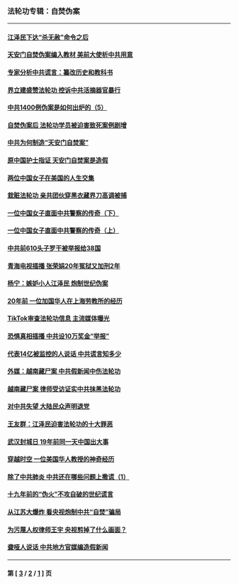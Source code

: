 ### 法轮功专辑：自焚伪案
---
#### [江泽民下达“杀无赦”命令之后](../../pages/nf5562/n13878084.md?07200430) 
#### [天安门自焚伪案编入教材 美前大使析中共用意](../../pages/nf5562/n13791932.md?07200430) 
#### [专家分析中共谎言：纂改历史和教科书](../../pages/nf5562/n13781542.md?07200430) 
#### [界立建盛赞法轮功 控诉中共活摘器官暴行](../../pages/nf5562/n13781971.md?07200430) 
#### [中共1400例伪案是如何出炉的（5）](../../pages/nf5562/n13226831.md?07200430) 
#### [自焚伪案后 法轮功学员被迫害致死案例剧增](../../pages/nf5562/n13190600.md?07200430) 
#### [中共为何制造“天安门自焚案”](../../pages/nf5562/n13183270.md?07200430) 
#### [原中国护士指证 天安门自焚案是造假](../../pages/nf5562/n13172289.md?07200430) 
#### [两位中国女子在美国的人生交集](../../pages/nf5562/n13156138.md?07200430) 
#### [栽赃法轮功 亲共团伙穿黑衣藏界刀高调被捕](../../pages/nf5562/n13073780.md?07200430) 
#### [一位中国女子直面中共警察的传奇（下）](../../pages/nf5562/n12989706.md?07200430) 
#### [一位中国女子直面中共警察的传奇（上）](../../pages/nf5562/n12985072.md?07200430) 
#### [中共前610头子罗干被举报给38国](../../pages/nf5562/n12975419.md?07200430) 
#### [青海电视插播 张荣娟20年冤狱又加刑2年](../../pages/nf5562/n12738166.md?07200430) 
#### [杨宁：嫉妒小人江泽民 炮制世纪伪案](../../pages/nf5562/n12724108.md?07200430) 
#### [20年前 一位加国华人在上海劳教所的经历](../../pages/nf5562/n12707932.md?07200430) 
#### [TikTok审查法轮功信息 主流媒体曝光](../../pages/nf5562/n12362336.md?07200430) 
#### [恐惧真相插播 中共设10万奖金“举报”](../../pages/nf5562/n12306396.md?07200430) 
#### [代表14亿被监控的人说话 中共谎言知多少](../../pages/nf5562/n12297484.md?07200430) 
#### [外媒：越南藏尸案 中共假新闻中伤法轮功](../../pages/nf5562/n12264411.md?07200430) 
#### [越南藏尸案 律师受访证实中共抹黑法轮功](../../pages/nf5562/n12261878.md?07200430) 
#### [对中共失望 大陆民众声明退党](../../pages/nf5562/n12187315.md?07200430) 
#### [王友群：江泽民迫害法轮功的十大罪恶](../../pages/nf5562/n12169074.md?07200430) 
#### [武汉封城日 19年前同一天中国出大事](../../pages/nf5562/n12150901.md?07200430) 
#### [穿越时空  一位美国华人教授的神奇经历](../../pages/nf5562/n12097460.md?07200430) 
#### [除了中共肺炎 中共还在哪些问题上撒谎（1）](../../pages/nf5562/n11955770.md?07200430) 
#### [十九年前的“伪火”不攻自破的世纪谎言](../../pages/nf5562/n11813238.md?07200430) 
#### [从江苏大爆炸 看央视炮制中共“自焚”骗局](../../pages/nf5562/n11140275.md?07200430) 
#### [为污蔑人权律师王宇 央视剪掉了什么画面？](../../pages/nf5562/n11130142.md?07200430) 
#### [聋哑人说话 中共地方官媒编造假新闻](../../pages/nf5562/n11006067.md?07200430) 

---
#### 第 [ [3](./3.md?07200430) / [2](./2.md?07200430) / [1](./1.md?07200430) ] 页
